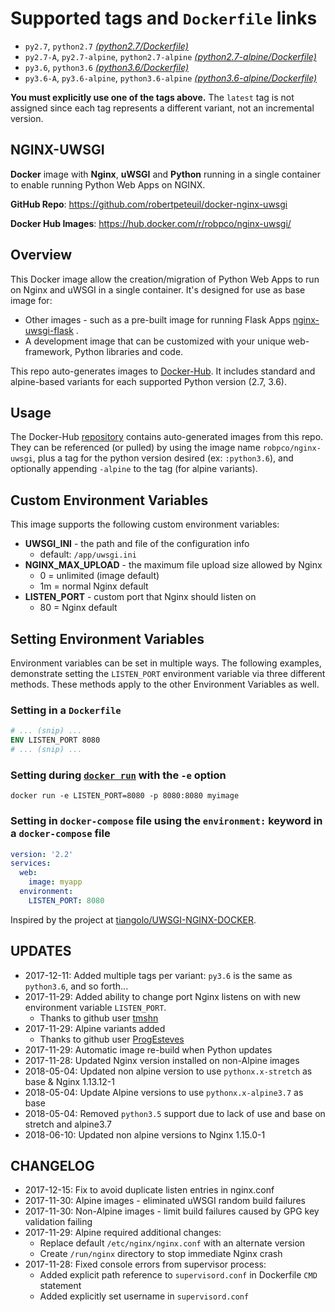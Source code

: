 # Supported tags and `Dockerfile` links

- `py2.7`, `python2.7` [_(python2.7/Dockerfile)_](https://github.com/robertpeteuil/docker-nginx-uwsgi/blob/master/python2.7/Dockerfile)
- `py2.7-A`, `py2.7-alpine`, `python2.7-alpine` [_(python2.7-alpine/Dockerfile)_](https://github.com/robertpeteuil/docker-nginx-uwsgi/blob/master/python2.7-alpine/Dockerfile)
- `py3.6`, `python3.6` [_(python3.6/Dockerfile)_](https://github.com/robertpeteuil/docker-nginx-uwsgi/blob/master/python3.6/Dockerfile)
- `py3.6-A`, `py3.6-alpine`, `python3.6-alpine` [_(python3.6-alpine/Dockerfile)_](https://github.com/robertpeteuil/docker-nginx-uwsgi/blob/master/python3.6-alpine/Dockerfile)

**You must explicitly use one of the tags above.**  The `latest` tag is not assigned since each tag represents a different variant, not an incremental version.

## NGINX-UWSGI

**Docker** image with **Nginx**, **uWSGI** and **Python** running in a single container to enable running Python Web Apps on NGINX.

**GitHub Repo**: <https://github.com/robertpeteuil/docker-nginx-uwsgi>

**Docker Hub Images**: <https://hub.docker.com/r/robpco/nginx-uwsgi/>

## Overview

This Docker image allow the creation/migration of Python Web Apps to run on Nginx and uWSGI in a single container.  It's designed for use as base image for:

- Other images - such as a pre-built image for running Flask Apps [nginx-uwsgi-flask](https://github.com/robertpeteuil/docker-nginx-uwsgi-flask) .
- A development image that can be customized with your unique web-framework, Python libraries and code.

This repo auto-generates images to [Docker-Hub](https://hub.docker.com/r/robpco/nginx-uwsgi/).  It includes standard and alpine-based variants for each supported Python version (2.7, 3.6).

## Usage

The Docker-Hub [repository](https://hub.docker.com/r/robpco/nginx-uwsgi/) contains auto-generated images from this repo.  They can be referenced (or pulled) by using the image name `robpco/nginx-uwsgi`, plus a tag for the python version desired (ex: `:python3.6`), and optionally appending `-alpine` to the tag (for alpine variants).

## Custom Environment Variables

This image supports the following custom environment variables:

- **UWSGI_INI** - the path and file of the configuration info
  - default: `/app/uwsgi.ini`
- **NGINX_MAX_UPLOAD** - the maximum file upload size allowed by Nginx
  - 0 = unlimited (image default)
  - 1m = normal Nginx default
- **LISTEN_PORT** - custom port that Nginx should listen on
  - 80 = Nginx default

## Setting Environment Variables

Environment variables can be set in multiple ways.  The following examples, demonstrate setting the `LISTEN_PORT` environment variable via three different methods.  These methods apply to the other Environment Variables as well.

### Setting in a `Dockerfile`

```dockerfile
# ... (snip) ...
ENV LISTEN_PORT 8080
# ... (snip) ...
```

### Setting during [`docker run`](https://docs.docker.com/engine/reference/commandline/run/#options) with the `-e` option

```shell
docker run -e LISTEN_PORT=8080 -p 8080:8080 myimage
```

### Setting in `docker-compose` file using the `environment:` keyword in a `docker-compose` file

```yml
version: '2.2'
services:
  web:
    image: myapp
  environment:
    LISTEN_PORT: 8080
```

Inspired by the project at [tiangolo/UWSGI-NGINX-DOCKER](https://github.com/tiangolo/uwsgi-nginx-docker).

## UPDATES

- 2017-12-11: Added multiple tags per variant: `py3.6` is the same as `python3.6`, and so forth...
- 2017-11-29: Added ability to change port Nginx listens on with new environment variable `LISTEN_PORT`.
  - Thanks to github user [tmshn](https://github.com/tmshn)
- 2017-11-29: Alpine variants added
  - Thanks to github user [ProgEsteves](https://github.com/ProgEsteves)
- 2017-11-29: Automatic image re-build when Python updates
- 2017-11-28: Updated Nginx version installed on non-Alpine images
- 2018-05-04: Updated non alpine version to use `pythonx.x-stretch` as base & Nginx 1.13.12-1
- 2018-05-04: Update Alpine versions to use `pythonx.x-alpine3.7` as base
- 2018-05-04: Removed `python3.5` support due to lack of use and base on stretch and alpine3.7
- 2018-06-10: Updated non alpine versions to Nginx 1.15.0-1

## CHANGELOG

- 2017-12-15: Fix to avoid duplicate listen entries in nginx.conf
- 2017-11-30: Alpine images - eliminated uWSGI random build failures
- 2017-11-30: Non-Alpine images - limit build failures caused by GPG key validation failing
- 2017-11-29: Alpine required additional changes:
  - Replace default `/etc/nginx/nginx.conf` with an alternate version
  - Create `/run/nginx` directory to stop immediate Nginx crash
- 2017-11-28: Fixed console errors from supervisor process:
  - Added explicit path reference to `supervisord.conf` in Dockerfile `CMD` statement
  - Added explicitly set username in `supervisord.conf`
